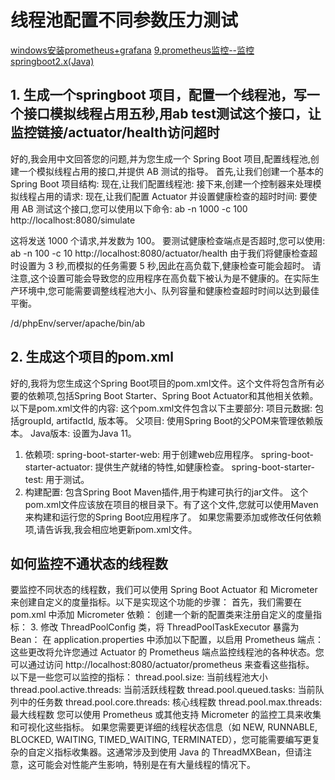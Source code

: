 # 线程池配置不同参数压力测试

[windows安装prometheus+grafana](https://blog.csdn.net/qq_38362419/article/details/108527506)
[9.prometheus监控--监控springboot2.x(Java)](https://www.cnblogs.com/yangmeichong/p/18156411)


## 1. 生成一个springboot 项目，配置一个线程池，写一个接口模拟线程占用五秒,用ab test测试这个接口，让监控链接/actuator/health访问超时



好的,我会用中文回答您的问题,并为您生成一个 Spring Boot 项目,配置线程池,创建一个模拟线程占用的接口,并提供 AB 测试的指导。
首先,让我们创建一个基本的 Spring Boot 项目结构:
现在,让我们配置线程池:
接下来,创建一个控制器来处理模拟线程占用的请求:
现在,让我们配置 Actuator 并设置健康检查的超时时间:
要使用 AB 测试这个接口,您可以使用以下命令:
ab -n 1000 -c 100 http://localhost:8080/simulate

这将发送 1000 个请求,并发数为 100。
要测试健康检查端点是否超时,您可以使用:
ab -n 100 -c 10 http://localhost:8080/actuator/health
由于我们将健康检查超时设置为 3 秒,而模拟的任务需要 5 秒,因此在高负载下,健康检查可能会超时。
请注意,这个设置可能会导致您的应用程序在高负载下被认为是不健康的。在实际生产环境中,您可能需要调整线程池大小、队列容量和健康检查超时时间以达到最佳平衡。



/d/phpEnv/server/apache/bin/ab

## 2. 生成这个项目的pom.xml

好的,我将为您生成这个Spring Boot项目的pom.xml文件。这个文件将包含所有必要的依赖项,包括Spring Boot Starter、Spring Boot Actuator和其他相关依赖。
以下是pom.xml文件的内容:
这个pom.xml文件包含以下主要部分:
项目元数据: 包括groupId, artifactId, 版本等。
父项目: 使用Spring Boot的父POM来管理依赖版本。
Java版本: 设置为Java 11。
1. 依赖项:
   spring-boot-starter-web: 用于创建web应用程序。
   spring-boot-starter-actuator: 提供生产就绪的特性,如健康检查。
   spring-boot-starter-test: 用于测试。
1. 构建配置: 包含Spring Boot Maven插件,用于构建可执行的jar文件。
   这个pom.xml文件应该放在项目的根目录下。有了这个文件,您就可以使用Maven来构建和运行您的Spring Boot应用程序了。
   如果您需要添加或修改任何依赖项,请告诉我,我会相应地更新pom.xml文件。




## 如何监控不通状态的线程数



要监控不同状态的线程数，我们可以使用 Spring Boot Actuator 和 Micrometer 来创建自定义的度量指标。以下是实现这个功能的步骤：
首先，我们需要在 pom.xml 中添加 Micrometer 依赖：
创建一个新的配置类来注册自定义的度量指标：
3. 修改 ThreadPoolConfig 类，将 ThreadPoolTaskExecutor 暴露为 Bean：
   在 application.properties 中添加以下配置，以启用 Prometheus 端点：
   这些更改将允许您通过 Actuator 的 Prometheus 端点监控线程池的各种状态。您可以通过访问 http://localhost:8080/actuator/prometheus 来查看这些指标。
   以下是一些您可以监控的指标：
   thread.pool.size: 当前线程池大小
   thread.pool.active.threads: 当前活跃线程数
   thread.pool.queued.tasks: 当前队列中的任务数
   thread.pool.core.threads: 核心线程数
   thread.pool.max.threads: 最大线程数
   您可以使用 Prometheus 或其他支持 Micrometer 的监控工具来收集和可视化这些指标。
   如果您需要更详细的线程状态信息（如 NEW, RUNNABLE, BLOCKED, WAITING, TIMED_WAITING, TERMINATED），您可能需要编写更复杂的自定义指标收集器。这通常涉及到使用 Java 的 ThreadMXBean，但请注意，这可能会对性能产生影响，特别是在有大量线程的情况下。